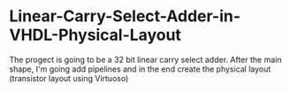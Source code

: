 # Linear-Carry-Select-Adder-in-VHDL-Physical-Layout
The progect is going to be a 32 bit linear carry select adder. After the main shape, I'm going add pipelines and in the end create the physical layout (transistor layout using Virtuoso)
